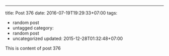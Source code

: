 ---
title: Post 376
date: 2016-07-19T19:29:33+07:00
tags:
  - random post
  - untagged
category:
  - random post
  - uncategorized
updated: 2015-12-28T01:32:48+07:00

This is content of post 376